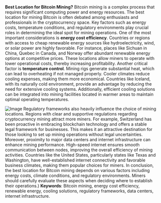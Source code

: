 **Best Location for Bitcoin Mining?**
Bitcoin mining is a complex process that requires significant computing power and energy resources. The best location for mining Bitcoin is often debated among enthusiasts and professionals in the cryptocurrency space. Key factors such as energy costs, temperature conditions, and regulatory environments play crucial roles in determining the ideal spot for mining operations.
One of the most important considerations is **energy cost efficiency**. Countries or regions with access to cheap renewable energy sources like hydroelectricity, wind, or solar power are highly favorable. For instance, places like Sichuan in China, Quebec in Canada, and Norway offer abundant renewable energy options at competitive prices. These locations allow miners to operate with lower operational costs, thereby increasing profitability.
Another critical factor is **temperature control**. Mining rigs generate substantial heat, which can lead to overheating if not managed properly. Cooler climates reduce cooling expenses, making them more economical. Countries like Iceland, with its naturally cold environment, provide an advantage by reducing the need for extensive cooling systems. Additionally, efficient cooling solutions can be integrated into mining facilities located in warmer areas to maintain optimal operating temperatures.

![Image](https://github.com/user-attachments/assets/d7419ec9-dc67-403f-bf28-8faea5f1f74f)
Regulatory frameworks also heavily influence the choice of mining locations. Regions with clear and supportive regulations regarding cryptocurrency mining attract more miners. For example, Switzerland has been proactive in embracing blockchain technology and offers a stable legal framework for businesses. This makes it an attractive destination for those looking to set up mining operations without legal uncertainties.
Moreover, proximity to major data centers and internet infrastructure can enhance mining performance. High-speed internet ensures smooth communication between nodes, improving the overall efficiency of mining activities. Countries like the United States, particularly states like Texas and Washington, have well-established internet connectivity and favorable business climates, making them popular choices for miners.
In conclusion, the best location for Bitcoin mining depends on various factors including energy costs, climate conditions, and regulatory environments. Miners should carefully evaluate these aspects when deciding where to establish their operations.)
**Keywords**: Bitcoin mining, energy cost efficiency, renewable energy, cooling solutions, regulatory frameworks, data centers, internet infrastructure.
